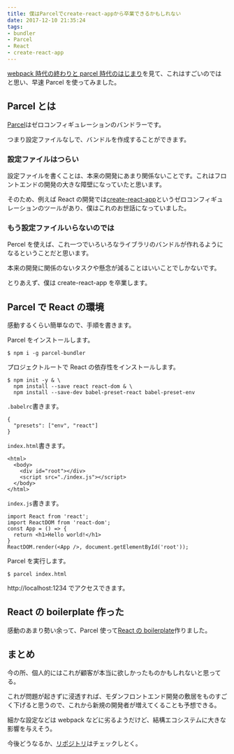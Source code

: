 ```yaml
---
title: 僕はParcelでcreate-react-appから卒業できるかもしれない
date: 2017-12-10 21:35:24
tags:
- bundler
- Parcel
- React
- create-react-app
---
```


[webpack 時代の終わりと parcel 時代のはじまり](vhttps://qiita.com/bitrinjani/items/b08876e0a2618745f54a)を見て、これはすごいのではと思い、早速 Parcel を使ってみました。

## Parcel とは

[Parcel](https://parceljs.org/)はゼロコンフィギュレーションのバンドラーです。

つまり設定ファイルなしで、バンドルを作成することができます。

### 設定ファイルはつらい

設定ファイルを書くことは、本来の開発にあまり関係ないことです。これはフロントエンドの開発の大きな障壁になっていたと思います。

そのため、例えば React の開発では[create-react-app](https://github.com/facebookincubator/create-react-app)というゼロコンフィギュレーションのツールがあり、僕はこれのお世話になっていました。

### もう設定ファイルいらないのでは

Percel を使えば、これ一つでいろいろなライブラリのバンドルが作れるようになるということだと思います。

本来の開発に関係のないタスクや懸念が減ることはいいことでしかないです。

とりあえず、僕は create-react-app を卒業します。

## Parcel で React の環境

感動するくらい簡単なので、手順を書きます。

Parcel をインストールします。

```
$ npm i -g parcel-bundler
```

プロジェクトルートで React の依存性をインストールします。

```
$ npm init -y & \
  npm install --save react react-dom & \
  npm install --save-dev babel-preset-react babel-preset-env
```

`.babelrc`書きます。

```
{
  "presets": ["env", "react"]
}
```

`index.html`書きます。

```
<html>
  <body>
    <div id="root"></div>
    <script src="./index.js"></script>
  </body>
</html>
```

`index.js`書きます。

```
import React from 'react';
import ReactDOM from 'react-dom';
const App = () => {
  return <h1>Hello world!</h1>
}
ReactDOM.render(<App />, document.getElementById('root'));
```

Parcel を実行します。

```
$ parcel index.html
```

http://localhost:1234 でアクセスできます。

## React の boilerplate 作った

感動のあまり勢い余って、Parcel 使って[React の boilerplate](https://github.com/k4h4shi/react-boilerplate)作りました。

## まとめ

今の所、個人的にはこれが顧客が本当に欲しかったものかもしれないと思ってる。

これが問題が起きずに浸透すれば、モダンフロントエンド開発の敷居をものすごく下げると思うので、これから新規の開発者が増えてくることも予想できる。

細かな設定などは webpack などに劣るようだけど、結構エコシステムに大きな影響を与えそう。

今後どうなるか、[リポジトリ](https://github.com/parcel-bundler/parcel)はチェックしとく。
